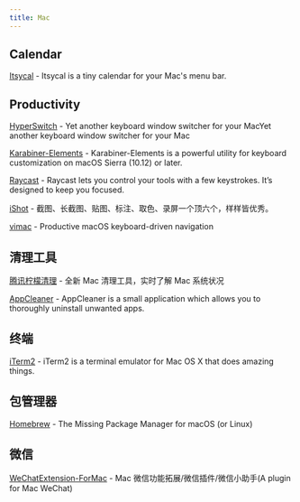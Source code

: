 ```yaml
---
title: Mac
---
```


## Calendar

[Itsycal](https://github.com/sfsam/Itsycal) - Itsycal is a tiny calendar for your Mac's menu bar.

## Productivity

[HyperSwitch](https://bahoom.com/hyperswitch) - Yet another keyboard window switcher for your MacYet another keyboard window switcher for your Mac

[Karabiner-Elements](https://karabiner-elements.pqrs.org/) - Karabiner-Elements is a powerful utility for keyboard customization on macOS Sierra (10.12) or later.

[Raycast](https://raycast.com/) - Raycast lets you control your tools with a few keystrokes. It’s designed to keep you focused.

[iShot](https://www.better365.cn/ishot.html) - 截图、长截图、贴图、标注、取色、录屏一个顶六个，样样皆优秀。

[vimac](https://vimacapp.com/) - Productive macOS keyboard-driven navigation

## 清理工具

[腾讯柠檬清理](https://lemon.qq.com/) - 全新 Mac 清理工具，实时了解 Mac 系统状况

[AppCleaner](https://freemacsoft.net/appcleaner/) - AppCleaner is a small application which allows you to thoroughly uninstall unwanted apps.

## 终端

[iTerm2](https://iterm2.com/) - iTerm2 is a terminal emulator for Mac OS X that does amazing things.

## 包管理器

[Homebrew](https://brew.sh/) - The Missing Package Manager for macOS (or Linux)

## 微信

[WeChatExtension-ForMac](https://github.com/MustangYM/WeChatExtension-ForMac) - Mac 微信功能拓展/微信插件/微信小助手(A plugin for Mac WeChat)
